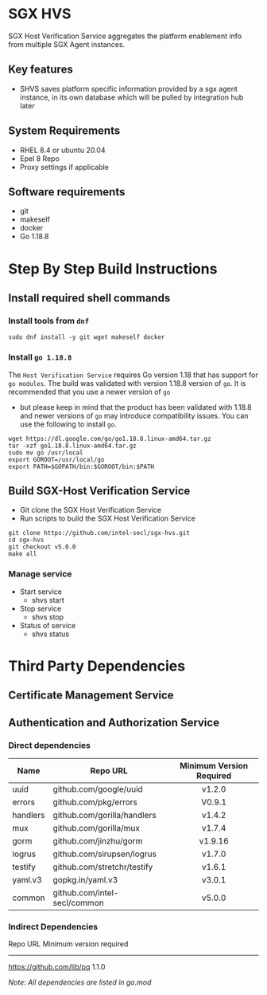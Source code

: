 SGX HVS
=======

SGX Host Verification Service aggregates the platform enablement info from multiple SGX Agent instances.

Key features
------------

-   SHVS saves platform specific information provided by a sgx agent instance, in its own database which will be pulled by integration hub later

System Requirements
-------------------

-   RHEL 8.4 or ubuntu 20.04
-   Epel 8 Repo
-   Proxy settings if applicable

Software requirements
---------------------

-   git
-   makeself
-   docker
-   Go 1.18.8

Step By Step Build Instructions
===============================

Install required shell commands
-------------------------------

### Install tools from `dnf`

``` {.shell}
sudo dnf install -y git wget makeself docker
```

### Install `go 1.18.8`

The `Host Verification Service` requires Go version 1.18 that has
support for `go modules`. The build was validated with version 1.18.8
version of `go`. It is recommended that you use a newer version of `go`
- but please keep in mind that the product has been validated with
1.18.8 and newer versions of `go` may introduce compatibility issues.
You can use the following to install `go`.

``` {.shell}
wget https://dl.google.com/go/go1.18.8.linux-amd64.tar.gz
tar -xzf go1.18.8.linux-amd64.tar.gz
sudo mv go /usr/local
export GOROOT=/usr/local/go
export PATH=$GOPATH/bin:$GOROOT/bin:$PATH
```

Build SGX-Host Verification Service
-----------------------------------

-   Git clone the SGX Host Verification Service
-   Run scripts to build the SGX Host Verification Service

``` {.shell}
git clone https://github.com/intel-secl/sgx-hvs.git
cd sgx-hvs
git checkout v5.0.0
make all
```

### Manage service

-   Start service
    -   shvs start
-   Stop service
    -   shvs stop
-   Status of service
    -   shvs status

Third Party Dependencies
========================

Certificate Management Service
------------------------------

Authentication and Authorization Service
----------------------------------------

### Direct dependencies

|  Name       | Repo URL                      | Minimum Version Required  |
|  ---------- | ----------------------------- | :-----------------------: |
|  uuid       | github.com/google/uuid        | v1.2.0                    |
|  errors     | github.com/pkg/errors         | V0.9.1                    |
|  handlers   | github.com/gorilla/handlers   | v1.4.2                    |
|  mux        | github.com/gorilla/mux        | v1.7.4                    |
|  gorm       | github.com/jinzhu/gorm        | v1.9.16                   |
|  logrus     | github.com/sirupsen/logrus    | v1.7.0                    |
|  testify    | github.com/stretchr/testify   | v1.6.1                    |
|  yaml.v3    | gopkg.in/yaml.v3              | v3.0.1                    |
|  common     | github.com/intel-secl/common  | v5.0.0                    |

### Indirect Dependencies

  Repo URL                     Minimum version required
  --------------------------- --------------------------
  https://github.com/lib/pq             1.1.0

*Note: All dependencies are listed in go.mod*
